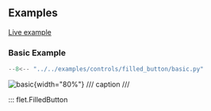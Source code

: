 ## Examples

[Live example](https://flet-controls-gallery.fly.dev/buttons/filledbutton)

### Basic Example

```python
--8<-- "../../examples/controls/filled_button/basic.py"
```

![basic](../examples/controls/filled_button/media/basic.png){width="80%"}
/// caption
///

::: flet.FilledButton
